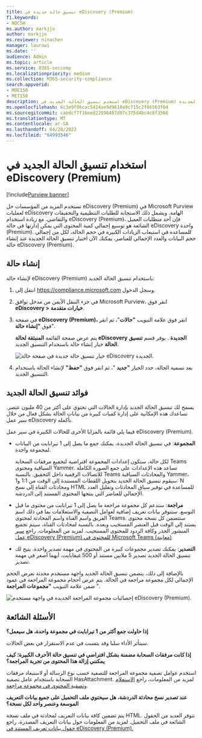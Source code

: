 ```yaml
---
title: تنسيق حالة جديدة في eDiscovery (Premium)
f1.keywords:
- NOCSH
ms.author: markjjo
author: markjjo
ms.reviewer: ninachen
manager: laurawi
ms.date: ''
audience: Admin
ms.topic: article
ms.service: O365-seccomp
ms.localizationpriority: medium
ms.collection: M365-security-compliance
search.appverid:
- MOE150
- MET150
description: استخدم تنسيق الحالة الجديد في eDiscovery (Premium) حتى تتمكن من إضافة المزيد من العناصر لمراجعة المجموعات والاستفادة من الحدود المتزايدة الأخرى والوظائف الجديدة.
ms.openlocfilehash: 6c3e9f86cac5424ae9d9610a9c715c2f86563f64
ms.sourcegitcommit: caedcf7f16eed23596487d97c375d4bc4c8f3566
ms.translationtype: MT
ms.contentlocale: ar-SA
ms.lasthandoff: 04/20/2022
ms.locfileid: "64993546"
---
```

# <a name="use-the-new-case-format-in-ediscovery-premium"></a>استخدام تنسيق الحالة الجديد في eDiscovery (Premium)

[!include[Purview banner](../includes/purview-rebrand-banner.md)]

تستخدم المزيد من المؤسسات حل eDiscovery (Premium) في Microsoft Purview لعمليات eDiscovery الهامة. ويشمل ذلك الاستجابة للطلبات التنظيمية والتحقيقات والتقاضي. مع زيادة استخدام eDiscovery (Premium)، فإن أحد متطلبات العميل الشائعة هو توسيع إجمالي كمية المحتوى التي يمكن إدارتها في حالة eDiscovery واحدة (Premium). للمساعدة في استيعاب الزيادات الكبيرة في حجم الحالة، لكل من إجمالي حجم البيانات والعدد الإجمالي للعناصر، يمكنك الآن اختيار تنسيق الحالة الجديدة عند إنشاء حالة eDiscovery (Premium).  

## <a name="create-a-case"></a>إنشاء حالة

لإنشاء حالة eDiscovery (Premium) باستخدام تنسيق الحالة الجديد:

1. انتقل إلى <https://compliance.microsoft.com> وسجل الدخول.

2. في جزء التنقل الأيمن من مدخل توافق Microsoft Purview، انقر فوق **eDiscovery > خيارات متقدمة**.

3. في صفحة **eDiscovery (Premium)،** انقر فوق علامة التبويب **"حالات**"، ثم انقر فوق **"إنشاء حالة**".

   يتم عرض صفحة القائمة **المنبثقة لحالة eDiscovery الجديدة** . يوفر قسم **تنسيق الحالة** خيار إنشاء حالة باستخدام التنسيق الجديد.

   ![خيار تنسيق حالة جديدة في صفحة حالة eDiscovery الجديدة.](..\media\AeDNewCaseFormat1.png)

4. بعد تسمية الحالة، حدد الخيار **"جديد** "، ثم انقر فوق **"حفظ"** لإنشاء الحالة باستخدام التنسيق الجديد.

## <a name="benefits-of-the-new-case-format"></a>فوائد تنسيق الحالة الجديد

يسمح لك تنسيق الحالة الجديد بإدارة الحالات التي تحتوي على أكثر من 40 مليون عنصر. تساعدك هذه الإمكانية على إدارة كميات كبيرة من بيانات الحالة بشكل فعال من خلال سير عمل eDiscovery بأكمله.

فيما يلي قائمة بالمزايا الأخرى للحالات الكبيرة في سير عمل eDiscovery (Premium).

- **المجموعة**: في تنسيق الحالة الجديدة، يمكنك جمع ما يصل إلى 1 تيرابايت من البيانات لمجموعة واحدة.

   لكل حالة، ستكون إعدادات المجموعة افتراضية لتجميع مرفقات السحابة Teams السياقية ومحتوى Yammer. تساعد هذه الإعدادات على جمع الصورة الكاملة للاتصالات الرقمية داخل التحقيق. بالنسبة Teams والمحادثات السياقية Yammer، سيقوم تنسيق الحالة الجديد بتحويل اللقطات المستندة إلى الوقت من 1:1 و1: N ومحادثات القناة إلى نسخ HTML للمساعدة في توفير سياق المحادثات وتقليل العدد الإجمالي للعناصر التي ينتجها المحتوى المستند إلى الدردشة.  

- **مراجعة**: ستدعم كل مجموعة مراجعة ما يصل إلى 1 تيرابايت من محتوى ما قبل التوسع. ستتوفر بيانات تعريف إضافية لعوامل التصفية والاستعلامات بما في ذلك اسم الفريق واسم القناة واسم المحادثة لمحتوى Teams. ستتضمن كل نسخة محتوى يستند إلى الوقت قبل العنصر المستجيب وبعده. بالنسبة لمحادثات القناة، سيتم تجميع المنشور الجذر وكافة الردود للمحتوى المستجيب. لمزيد من المعلومات، راجع [سير عمل eDiscovery (Premium) للمحتوى في Microsoft Teams (معاينة)](teams-workflow-in-advanced-ediscovery.md)

- **التصدير**: يمكنك تصدير مجموعات كبيرة من المحتوى في مهمة تصدير واحدة. يتيح لك تنسيق الحالة الجديد تصدير 5 ملايين مستند أو 500 غيغابايت، أيهما أصغر في مهمة تصدير.

بالإضافة إلى ذلك، يتضمن تنسيق الحالة الجديد واجهة مستخدم محدثة تعرض الحجم الإجمالي لكل مجموعة مراجعة في الحالة. يتم عرض أحجام مجموعة المراجعة في عمود ضمن علامة التبويب **"مجموعات المراجعة** ".

![إحصائيات مجموعة المراجعة الجديدة في واجهة مستخدم eDiscovery (Premium).](..\media\LargeCaseUI.png)

## <a name="frequently-asked-questions"></a>الأسئلة الشائعة

**إذا حاولت جمع أكثر من 1 تيرابايت في مجموعة واحدة، هل سيعمل؟**

سيتأثر الأداء سلبا وقد يتسبب في عدم الاستقرار في بعض الحالات.

**إذا كانت مرفقات السحابة مضمنة بشكل افتراضي في تنسيق حالة الأحرف الكبيرة؛ كيف يمكنني إزالة هذا المحتوى من تجربة المراجعة؟**  

استخدم عوامل تصفية مجموعة المراجعة للتصفية حسب نوع الرسالة أو لاستبعاد مرفقات السحابة باستخدام عامل تصفية HasAttachment. لمزيد من المعلومات، راجع [الاستعلام وتصفية المحتوى في مجموعة مراجعة](review-set-search.md).

**عند تصدير نسخ محادثة الدردشة، هل سيحتوي ملف التحميل على جميع بيانات التعريف الموسعة وعنصر واحد لكل نسخة؟**

يتم تضمين كافة بيانات التعريف لمحادثة في ملف نسخة HTML.  تتوفر العديد من الحقول الشائعة في ملف التحميل. لمزيد من المعلومات حول بيانات التعريف المصدرة، راجع [حقول بيانات تعريف المستند في eDiscovery (Premium).](document-metadata-fields-in-Advanced-eDiscovery.md)
